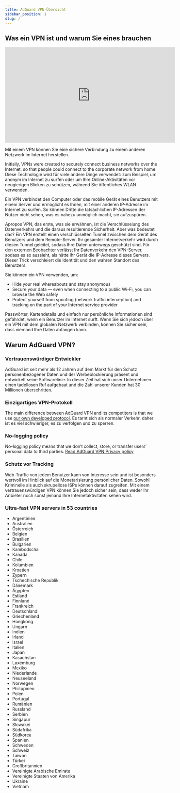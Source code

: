 ```yaml
---
title: AdGuard VPN-Übersicht
sidebar_position: 1
slug: /
---
```


## Was ein VPN ist und warum Sie eines brauchen

<iframe width="560" height="315" src="https://www.youtube-nocookie.com/embed/7149L3xPmSE" title="YouTube video player" frameborder="0" allow="accelerometer; autoplay; clipboard-write; encrypted-media; gyroscope; picture-in-picture" allowfullscreen></iframe>

Mit einem VPN können Sie eine sichere Verbindung zu einem anderen Netzwerk im Internet herstellen.

Initially, VPNs were created to securely connect business networks over the Internet, so that people could connect to the corporate network from home. Diese Technologie wird für viele andere Dinge verwendet: zum Beispiel, um anonym im Internet zu surfen oder um Ihre Online-Aktivitäten vor neugierigen Blicken zu schützen, während Sie öffentliches WLAN verwenden.

Ein VPN verbindet den Computer oder das mobile Gerät eines Benutzers mit einem Server und ermöglicht es Ihnen, mit einer anderen IP-Adresse im Internet zu surfen. So können Dritte die tatsächlichen IP-Adressen der Nutzer nicht sehen, was es nahezu unmöglich macht, sie aufzuspüren.

Apropos VPN, das erste, was sie erwähnen, ist die Verschlüsselung des Datenverkehrs und die daraus resultierende Sicherheit. Aber was bedeutet das? Ein VPN erstellt einen verschlüsselten Tunnel zwischen dem Gerät des Benutzers und dem Remote-Server. Ihr gesamter Internetverkehr wird durch diesen Tunnel geleitet, sodass Ihre Daten unterwegs geschützt sind. Für den externen Beobachter verlässt Ihr Datenverkehr den VPN-Server, sodass es so aussieht, als hätte Ihr Gerät die IP-Adresse dieses Servers. Dieser Trick verschleiert die Identität und den wahren Standort des Benutzers.

Sie können ein VPN verwenden, um:

- Hide your real whereabouts and stay anonymous
- Secure your data — even when connecting to a public Wi-Fi, you can browse the Web safely
- Protect yourself from spoofing (network traffic interception) and tracking on the part of your Internet service provider

Passwörter, Kartendetails und einfach nur persönliche Informationen sind gefährdet, wenn ein Benutzer im Internet surft. Wenn Sie sich jedoch über ein VPN mit dem globalen Netzwerk verbinden, können Sie sicher sein, dass niemand Ihre Daten abfangen kann.

## Warum AdGuard VPN?

### Vertrauenswürdiger Entwickler

AdGuard ist seit mehr als 12 Jahren auf dem Markt für den Schutz personenbezogener Daten und der Werbeblockierung präsent und entwickelt seine Softwarelinie. In dieser Zeit hat sich unser Unternehmen einen tadellosen Ruf aufgebaut und die Zahl unserer Kunden hat 30 Millionen überschritten.

### Einzigartiges VPN-Protokoll

The main difference between AdGuard VPN and its competitors is that we use [our own developed protocol](/general/adguard-vpn-protocol). Es tarnt sich als normaler Verkehr, daher ist es viel schwieriger, es zu verfolgen und zu sperren.

### No-logging policy

No-logging policy means that we don’t collect, store, or transfer users’ personal data to third parties. [Read AdGuard VPN Privacy policy](https://adguard-vpn.com/privacy.html)

### Schutz vor Tracking

Web-Traffic von jedem Benutzer kann von Interesse sein und ist besonders wertvoll im Hinblick auf die Monetarisierung persönlicher Daten. Sowohl Kriminelle als auch skrupellose ISPs können darauf zugreifen. Mit einem vertrauenswürdigen VPN können Sie jedoch sicher sein, dass weder Ihr Anbieter noch sonst jemand Ihre Internetaktivitäten sehen wird.

### Ultra-fast VPN servers in 53 countries

- Argentinien
- Australien
- Österreich
- Belgien
- Brasilien
- Bulgarien
- Kambodscha
- Kanada
- Chile
- Kolumbien
- Kroatien
- Zypern
- Tschechische Republik
- Dänemark
- Ägypten
- Estland
- Finnland
- Frankreich
- Deutschland
- Griechenland
- Hongkong
- Ungarn
- Indien
- Irland
- Israel
- Italien
- Japan
- Kasachstan
- Luxemburg
- Mexiko
- Niederlande
- Neuseeland
- Norwegen
- Philippinen
- Polen
- Portugal
- Rumänien
- Russland
- Serbien
- Singapur
- Slowakei
- Südafrika
- Südkorea
- Spanien
- Schweden
- Schweiz
- Taiwan
- Türkei
- Großbritannien
- Vereinigte Arabische Emirate
- Vereinigte Staaten von Amerika
- Ukraine
- Vietnam
